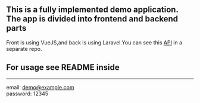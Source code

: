 
## This is a fully implemented demo application. The app is divided into frontend and backend parts
Front is using VueJS,and back is using Laravel.You can see this [API](https://github.com/ucha19871/api) in a separate repo. 

## For usage see README inside
--- 
email: demo@example.com                                    
password: 12345               
